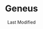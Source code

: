 ---
layout: location-page
date: Last Modified
description: "Local COVID-19 testing is available at Geneus in San Antonio, Texas, USA."
permalink: "locations/texas/san-antonio/geneus/"
tags:
  - locations
  - texas
title: Geneus
uniqueName: geneus
state: Texas
stateAbbr: TX
hood: "San Antonio"
address: "5726 West Hausman Road, Suite 112"
city: "San Antonio"
zip: "78248"
zipsNearby: "78101 78002 78003 78604 78005 78606 78004 78006 78015 78610 78008 78009 78056 78010 78011 78012 78108 78013 78109 78614 78016 78850 78619 78620 78112 78113 78622 78623 78114 78624 78115 78111 78116 78658 78023 78117 78861 78635 78025 78636 78026 78118 78027 78119 78028 78029 78638 78640 78039 78121 78122 78050 78644 78648 78052 78123 78054 78652 78124 78655 78656 78055 78057 78059 78130 78131 78132 78133 78135 78140 78143 78144 78061 78062 78063 78064 78065 78147 78661 78066 78151 78881 78152 78201 78202 78203 78204 78205 78206 78207 78208 78209 78210 78211 78212 78213 78214 78215 78216 78217 78218 78219 78220 78221 78222 78223 78224 78225 78226 78227 78228 78229 78230 78231 78232 78233 78234 78235 78236 78237 78238 78239 78240 78241 78242 78243 78244 78245 78246 78247 78248 78249 78250 78251 78252 78253 78254 78255 78256 78257 78258 78259 78260 78261 78263 78264 78265 78266 78268 78269 78270 78278 78279 78280 78283 78284 78285 78287 78288 78289 78291 78292 78293 78294 78295 78296 78297 78298 78299 78666 78667 78154 78155 78156 78159 78069 78070 78163 78670 78160 78671 78161 78883 78148 78150 78073 78074 78075 78676 78677 78886 78262 78275 78286" 
mapUrl: "http://maps.apple.com/?q=Geneus&address=5726+West+Hausman+Road+Suite+112,San+Antonio,Texas,78248"
locationType: Drive-thru
phone: "844-800-2334"
website: "https://www.geneushealth.com/contact-us"
onlineBooking: undefined
closed: undefined
closedUpdate: April 21st, 2020
notes: "By appointment only."
days: Contact for hours of operation.
ctaMessage: Learn more
ctaUrl: "https://www.geneushealth.com/contact-us"
---